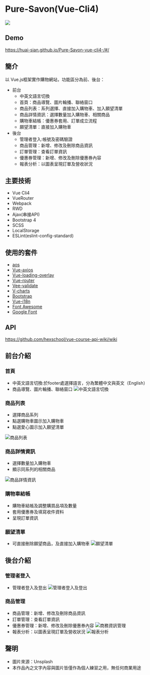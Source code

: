 # Pure-Savon(Vue-Cli4)

![](https://github.com/huai-sian/BMI-caculator/blob/main/%E8%9E%A2%E5%B9%95%E5%BF%AB%E7%85%A7%202020-12-26%20%E4%B8%8B%E5%8D%8811.40.41.png)
## Demo

https://huai-sian.github.io/Pure-Savon-vue-cli4-/#/
## 簡介

以 Vue.js框架實作購物網站，功能區分為前、後台：
* 前台
  - 中英文語言切換
  - 首頁：商品導覽、圖片輪播、聯絡窗口
  - 商品列表：系列選擇、直接加入購物車、加入願望清單
  - 商品詳情資訊：選擇數量加入購物車、相關商品
  - 購物車結帳：優惠券套用、訂單成立流程
  - 願望清單：直接加入購物車
* 後台
  - 管理者登入:帳號及密碼驗證
  - 商品管理：新增、修改及刪除商品資訊
  - 訂單管理：查看訂單資訊
  - 優惠券管理：新增、修改及刪除優惠券內容
  - 報表分析：以圖表呈現訂單及營收狀況
## 主要技術

* Vue Cli4
* VueRouter
* Webpack
* RWD
* Ajax(串接API)
* Bootstrap 4
* SCSS
* LocalStorage
* ESLint(eslint-config-standard)
## 使用的套件

* [aos](https://michalsnik.github.io/aos/)
* [Vue-axios](https://github.com/imcvampire/vue-axios#readme)
* [Vue-loading-overlay](https://github.com/ankurk91/vue-loading-overlay)
* [Vue-router](https://github.com/vuejs/vue-router#readme)
* [Vee-validate](https://vee-validate.logaretm.com/v3/)
* [V-charts](https://v-charts.js.org/#/)
* [Bootstrap](https://getbootstrap.com/)
* [Vue-i18n](https://github.com/kazupon/vue-i18n#readme)
* [Font Awesome](https://fontawesome.com/)
* [Google Font](https://fonts.google.com/)
## API

https://github.com/hexschool/vue-course-api-wiki/wiki
## 前台介紹

### 首頁
* 中英文語言切換:於footer處選擇語言，分為繁體中文與英文（English）
* 商品導覽、圖片輪播、聯絡窗口
![中英文語言切換](https://github.com/huai-sian/Pure-Savon-vue-cli4-/blob/master/language-transform.gif)
### 商品列表
* 選擇商品系列
* 點選購物車圖示加入購物車
* 點選愛心圖示加入願望清單

![商品列表](https://github.com/huai-sian/BMI-caculator/blob/main/prodductlist.gif)
### 商品詳情資訊
* 選擇數量加入購物車
* 顯示同系列的相關商品

![商品詳情資訊](https://github.com/huai-sian/BMI-caculator/blob/main/productdetail.gif)
### 購物車結帳
* 購物車結帳及調整購買品項及數量
* 套用優惠券及填寫收件資料
* 呈現訂單資訊
### 願望清單
* 可直接刪除願望商品，及直接加入購物車
![願望清單](https://github.com/huai-sian/BMI-caculator/blob/main/%E8%9E%A2%E5%B9%95%E5%BF%AB%E7%85%A7%202020-12-27%20%E4%B8%8B%E5%8D%883.59.09.png)
## 後台介紹

### 管理者登入
* 管理者登入及登出
![管理者登入及登出](https://github.com/huai-sian/BMI-caculator/blob/main/%E8%9E%A2%E5%B9%95%E5%BF%AB%E7%85%A7%202020-12-27%20%E4%B8%8B%E5%8D%884.34.50.png)
### 商品管理
* 商品管理：新增、修改及刪除商品資訊
* 訂單管理：查看訂單資訊
* 優惠券管理：新增、修改及刪除優惠券內容
![商務資訊管理](https://github.com/huai-sian/BMI-caculator/blob/main/backstage.gif)
* 報表分析：以圖表呈現訂單及營收狀況
![報表分析](https://github.com/huai-sian/BMI-caculator/blob/main/%E8%9E%A2%E5%B9%95%E5%BF%AB%E7%85%A7%202020-12-27%20%E4%B8%8B%E5%8D%883.27.10.png)
## 聲明

* 圖片來源：Unsplash
* 本作品內之文字內容與圖片皆僅作為個人練習之用，無任何商業用途
